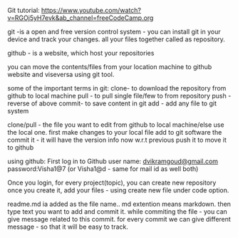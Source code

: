 Git tutorial: https://www.youtube.com/watch?v=RGOj5yH7evk&ab_channel=freeCodeCamp.org

git -is a open and free version control system - you can install git in your device and track your changes.
all your files together called as repository.

github - is a website, which host your repositories

you can move the contents/files from your location machine to github website and viseversa using git tool.

some of the important terms in git:
clone- to download the repository from github to local machine
pull - to pull single file/few to from repository
push - reverse of above
commit- to save content in git 
add - add any file to git system 

clone/pull - the file you want to edit from github to local machine/else use the local one.
first make changes to your local file
add to git software
the commit it - it will have the version info now w.r.t previous
push it to move it to github

using github:
First log in to Github
user name: dvikramgoud@gmail.com
password:Visha1@7 (or Visha1@d - same for mail id as well both)

Once you login, for every project(topic), you can create new repository
once you create it, add your files - using create new file under code option.

readme.md ia added as the file name.. md extention means markdown.
then type text you want to add and commit it. while commiting the file - you can give message related to this commit.
for every commit we can give different message - so that it will be easy to track.
